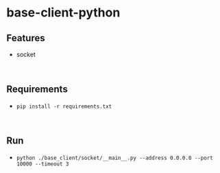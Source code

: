 # base-client-python

## Features
 - socket

<br/>

## Requirements
 - `pip install -r requirements.txt`

<br/>

## Run
 - `python ./base_client/socket/__main__.py --address 0.0.0.0 --port 10000 --timeout 3`
